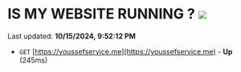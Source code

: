 # IS MY WEBSITE RUNNING ? [![](https://img.shields.io/static/v1?label=Sponsor&message=%E2%9D%A4&logo=GitHub&color=%23fe8e86)](https://github.com/sponsors/Youssef-Lehmam)

Last updated: **10/15/2024, 9:52:12 PM**

- `GET` [https://youssefservice.me](https://youssefservice.me) - **Up** (245ms)
